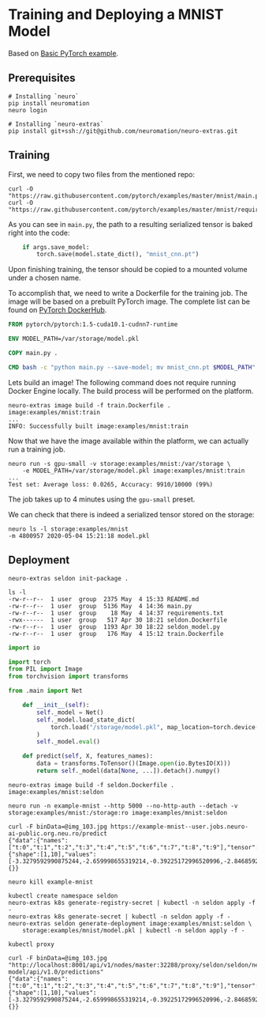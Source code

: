 Training and Deploying a MNIST Model
====================================

Based on [Basic PyTorch example](https://github.com/pytorch/examples/tree/master/mnist).


## Prerequisites
```shell
# Installing `neuro`
pip install neuromation
neuro login

# Installing `neuro-extras`
pip install git+ssh://git@github.com/neuromation/neuro-extras.git
```

## Training

First, we need to copy two files from the mentioned repo:
```shell
curl -O "https://raw.githubusercontent.com/pytorch/examples/master/mnist/main.py"
curl -O "https://raw.githubusercontent.com/pytorch/examples/master/mnist/requirements.txt"
```

As you can see in `main.py`, the path to a resulting serialized tensor is
baked right into the code:
```python
    if args.save_model:
        torch.save(model.state_dict(), "mnist_cnn.pt")
```

Upon finishing training, the tensor should be copied to a mounted volume under
a chosen name.

To accomplish that, we need to write a Dockerfile for the training job.
The image will be based on a prebuilt PyTorch image. The complete list can be
found on [PyTorch DockerHub](https://hub.docker.com/r/pytorch/pytorch/tags).

```Dockerfile
FROM pytorch/pytorch:1.5-cuda10.1-cudnn7-runtime

ENV MODEL_PATH=/var/storage/model.pkl

COPY main.py .

CMD bash -c "python main.py --save-model; mv mnist_cnn.pt $MODEL_PATH"
```

Lets build an image! The following command does not require running Docker
Engine locally. The build process will be performed on the platform.

```shell
neuro-extras image build -f train.Dockerfile . image:examples/mnist:train
...
INFO: Successfully built image:examples/mnist:train
```

Now that we have the image available within the platform, we can actually run
a training job.
```shell
neuro run -s gpu-small -v storage:examples/mnist:/var/storage \
    -e MODEL_PATH=/var/storage/model.pkl image:examples/mnist:train
...
Test set: Average loss: 0.0265, Accuracy: 9910/10000 (99%)
```
The job takes up to 4 minutes using the `gpu-small` preset.

We can check that there is indeed a serialized tensor stored on the storage:
```shell
neuro ls -l storage:examples/mnist
-m 4800957 2020-05-04 15:21:18 model.pkl
```

## Deployment

```shell
neuro-extras seldon init-package .

ls -l
-rw-r--r--  1 user  group  2375 May  4 15:33 README.md
-rw-r--r--  1 user  group  5136 May  4 14:36 main.py
-rw-r--r--  1 user  group    18 May  4 14:37 requirements.txt
-rwx------  1 user  group   517 Apr 30 18:21 seldon.Dockerfile
-rw-r--r--  1 user  group  1193 Apr 30 18:22 seldon_model.py
-rw-r--r--  1 user  group   176 May  4 15:12 train.Dockerfile
```


```python
import io

import torch
from PIL import Image
from torchvision import transforms

from .main import Net
```


```python
    def __init__(self):
        self._model = Net()
        self._model.load_state_dict(
            torch.load("/storage/model.pkl", map_location=torch.device("cpu"))
        )
        self._model.eval()
```

```python
    def predict(self, X, features_names):
        data = transforms.ToTensor()(Image.open(io.BytesIO(X)))
        return self._model(data[None, ...]).detach().numpy()
```

```shell
neuro-extras image build -f seldon.Dockerfile . image:examples/mnist:seldon
```

```shell
neuro run -n example-mnist --http 5000 --no-http-auth --detach -v storage:examples/mnist:/storage:ro image:examples/mnist:seldon
```

```shell
curl -F binData=@img_103.jpg https://example-mnist--user.jobs.neuro-ai-public.org.neu.ro/predict
{"data":{"names":["t:0","t:1","t:2","t:3","t:4","t:5","t:6","t:7","t:8","t:9"],"tensor":{"shape":[1,10],"values":[-3.3279592990875244,-2.659998655319214,-0.39225172996520996,-2.8468592166900635,-5.054018020629883,-5.108893394470215,-4.198001861572266,-2.7248833179473877,-2.8381588459014893,-4.701035499572754]}},"meta":{}}
```

```shell
neuro kill example-mnist
```


```shell
kubectl create namespace seldon
neuro-extras k8s generate-registry-secret | kubectl -n seldon apply -f -
neuro-extras k8s generate-secret | kubectl -n seldon apply -f -
neuro-extras seldon generate-deployment image:examples/mnist:seldon \
    storage:examples/mnist/model.pkl | kubectl -n seldon apply -f -
```

```shell
kubectl proxy
```

```shell
curl -F binData=@img_103.jpg "http://localhost:8001/api/v1/nodes/master:32288/proxy/seldon/seldon/neuro-model/api/v1.0/predictions"
{"data":{"names":["t:0","t:1","t:2","t:3","t:4","t:5","t:6","t:7","t:8","t:9"],"tensor":{"shape":[1,10],"values":[-3.3279592990875244,-2.659998655319214,-0.39225172996520996,-2.8468592166900635,-5.054018020629883,-5.108893394470215,-4.198001861572266,-2.7248833179473877,-2.8381588459014893,-4.701035499572754]}},"meta":{}}
```
